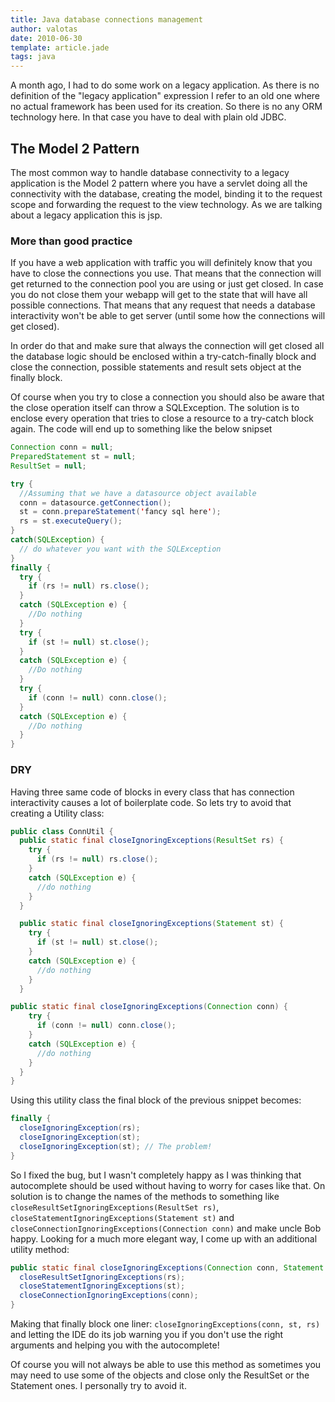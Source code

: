 ```yaml
---
title: Java database connections management
author: valotas
date: 2010-06-30
template: article.jade
tags: java
---
```


A month ago, I had to do some work on a legacy application. As there is no definition of the "legacy application" expression I refer to an old one where no actual framework has been used for its creation. So there is no any ORM technology here. In that case you have to deal with plain old JDBC.

## The Model 2 Pattern

The most common way to handle database connectivity to a legacy application is the Model 2 pattern where you have a servlet doing all the connectivity with the database, creating the model, binding it to the request scope and forwarding the request to the view technology. As we are talking about a legacy application this is jsp.

### More than good practice

If you have a web application with traffic you will definitely know that you have to close the connections you use. That means that the connection will get returned to the connection pool you are using or just get closed. In case you do not close them your webapp will get to the state that will have all possible connections. That means that any request that needs a database interactivity won't be able to get server (until some how the connections will get closed).

In order do that and make sure that always the connection will get closed all the database logic should be enclosed within a try-catch-finally block and close the connection, possible statements and result sets object at the finally block.

Of course when you try to close a connection you should also be aware that the close operation itself can throw a SQLException. The solution is to enclose every operation that tries to close a resource to a try-catch block again. The code will end up to something like the below snipset

```java
Connection conn = null;
PreparedStatement st = null;
ResultSet = null;

try {
  //Assuming that we have a datasource object available
  conn = datasource.getConnection();
  st = conn.prepareStatement('fancy sql here');
  rs = st.executeQuery();
}
catch(SQLException) {
  // do whatever you want with the SQLException
}
finally {
  try {
    if (rs != null) rs.close();
  }
  catch (SQLException e) {
    //Do nothing
  }
  try {
    if (st != null) st.close();
  }
  catch (SQLException e) {
    //Do nothing
  }
  try {
    if (conn != null) conn.close();
  }
  catch (SQLException e) {
    //Do nothing
  }
}
```

### DRY

Having three same code of blocks in every class that has connection interactivity causes a lot of boilerplate code. So lets try to avoid that creating a Utility class:

```java
public class ConnUtil {
  public static final closeIgnoringExceptions(ResultSet rs) {
    try {
      if (rs != null) rs.close();
    }
    catch (SQLException e) {
      //do nothing
    }
  }

  public static final closeIgnoringExceptions(Statement st) {
    try {
      if (st != null) st.close();
    }
    catch (SQLException e) {
      //do nothing
    }
  }

public static final closeIgnoringExceptions(Connection conn) {
    try {
      if (conn != null) conn.close();
    }
    catch (SQLException e) {
      //do nothing
    }
  }
}
```

Using this utility class the final block of the previous snippet becomes:

```java
finally {
  closeIgnoringException(rs);
  closeIgnoringException(st);
  closeIgnoringException(st); // The problem!
}
```

So I fixed the bug, but I wasn't completely happy as I was thinking that autocomplete should be used without having to worry for cases like that. On solution is to change the names of the methods to something like `closeResultSetIgnoringExceptions(ResultSet rs)`, `closeStatementIgnoringExceptions(Statement st)` and `closeConnectionIgnoringExceptions(Connection conn)` and make uncle Bob happy. Looking for a much more elegant way, I come up with an additional utility method:

```java
public static final closeIgnoringExceptions(Connection conn, Statement st, ResultSet rs) {
  closeResultSetIgnoringExceptions(rs);
  closeStatementIgnoringExceptions(st);
  closeConnectionIgnoringExceptions(conn);
}
```

Making that finally block one liner: `closeIgnoringExceptions(conn, st, rs)` and letting the IDE do its job warning you if you don't use the right arguments and helping you with the autocomplete!

Of course you will not always be able to use this method as sometimes you may need to use some of the objects and close only the ResultSet or the Statement ones. I personally try to avoid it.

